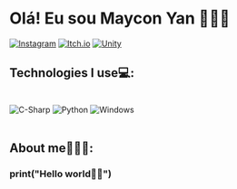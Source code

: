 # Olá! Eu sou Maycon Yan 👨🏻‍💻

[![Instagram](https://img.shields.io/badge/Instagram-E4405F?style=for-the-badge&logo=instagram&logoColor=white)](https://www.instagram.com/maycon_yann/)
[![Itch.io](https://img.shields.io/badge/Itch.io-FA5C5C?style=for-the-badge&logo=itchdotio&logoColor=white)](https://maycon-yan.itch.io/)
[![Unity](https://img.shields.io/badge/Unity-100000?style=for-the-badge&logo=unity&logoColor=white)](https://id.unity.com/pt-BR/organizations/mayconyan)


## Technologies I use💻:
<div style="display: inline_block"><br/>
<img align= "center" alt="C-Sharp" src="https://img.shields.io/badge/C%23-239120?style=for-the-badge&logo=c-sharp&logoColor=white" />
<img align= "center" alt="Python" src="https://img.shields.io/badge/Python-14354C?style=for-the-badge&logo=python&logoColor=white" />
<img align= "center" alt="Windows" src="https://img.shields.io/badge/Windows-0078D6?style=for-the-badge&logo=windows&logoColor=white" />
</div><br/>


## About me🙋🏻‍♂️:
### print("Hello world👋🏻")
#### 
